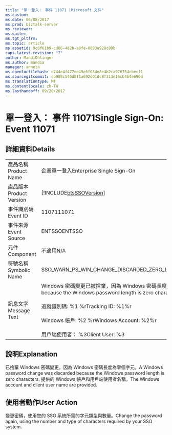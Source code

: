 ```yaml
---
title: "單一登入： 事件 11071 |Microsoft 文件"
ms.custom: 
ms.date: 06/08/2017
ms.prod: biztalk-server
ms.reviewer: 
ms.suite: 
ms.tgt_pltfrm: 
ms.topic: article
ms.assetid: 9c0f61b9-cd86-482b-a8fe-0093a928c89b
caps.latest.revision: "7"
author: MandiOhlinger
ms.author: mandia
manager: anneta
ms.openlocfilehash: e744e4f477ee45e6f634e8e4b2ca976754cbecf1
ms.sourcegitcommit: cb908c540d8f1a692d01dc8f313e16cb4b4e696d
ms.translationtype: MT
ms.contentlocale: zh-TW
ms.lasthandoff: 09/20/2017
---
```

# <a name="single-sign-on-event-11071"></a><span data-ttu-id="92069-102">單一登入： 事件 11071</span><span class="sxs-lookup"><span data-stu-id="92069-102">Single Sign-On: Event 11071</span></span>
## <a name="details"></a><span data-ttu-id="92069-103">詳細資料</span><span class="sxs-lookup"><span data-stu-id="92069-103">Details</span></span>  
  
|||  
|-|-|  
|<span data-ttu-id="92069-104">產品名稱</span><span class="sxs-lookup"><span data-stu-id="92069-104">Product Name</span></span>|<span data-ttu-id="92069-105">企業單一登入</span><span class="sxs-lookup"><span data-stu-id="92069-105">Enterprise Single Sign-On</span></span>|  
|<span data-ttu-id="92069-106">產品版本</span><span class="sxs-lookup"><span data-stu-id="92069-106">Product Version</span></span>|[!INCLUDE[btsSSOVersion](../includes/btsssoversion-md.md)]|  
|<span data-ttu-id="92069-107">事件識別碼</span><span class="sxs-lookup"><span data-stu-id="92069-107">Event ID</span></span>|<span data-ttu-id="92069-108">11071</span><span class="sxs-lookup"><span data-stu-id="92069-108">11071</span></span>|  
|<span data-ttu-id="92069-109">事件來源</span><span class="sxs-lookup"><span data-stu-id="92069-109">Event Source</span></span>|<span data-ttu-id="92069-110">ENTSSO</span><span class="sxs-lookup"><span data-stu-id="92069-110">ENTSSO</span></span>|  
|<span data-ttu-id="92069-111">元件</span><span class="sxs-lookup"><span data-stu-id="92069-111">Component</span></span>|<span data-ttu-id="92069-112">不適用</span><span class="sxs-lookup"><span data-stu-id="92069-112">N/A</span></span>|  
|<span data-ttu-id="92069-113">符號名稱</span><span class="sxs-lookup"><span data-stu-id="92069-113">Symbolic Name</span></span>|<span data-ttu-id="92069-114">SSO_WARN_PS_WIN_CHANGE_DISCARDED_ZERO_LENGTH</span><span class="sxs-lookup"><span data-stu-id="92069-114">SSO_WARN_PS_WIN_CHANGE_DISCARDED_ZERO_LENGTH</span></span>|  
|<span data-ttu-id="92069-115">訊息文字</span><span class="sxs-lookup"><span data-stu-id="92069-115">Message Text</span></span>|<span data-ttu-id="92069-116">Windows 密碼變更已被捨棄，因為 Windows 密碼長度為零個字元。%r</span><span class="sxs-lookup"><span data-stu-id="92069-116">A Windows password change was discarded because the Windows password length is zero characters.%r</span></span><br /><br /> <span data-ttu-id="92069-117">追蹤識別碼: %1 %r</span><span class="sxs-lookup"><span data-stu-id="92069-117">Tracking ID: %1%r</span></span><br /><br /> <span data-ttu-id="92069-118">Windows 帳戶: %2 %r</span><span class="sxs-lookup"><span data-stu-id="92069-118">Windows Account: %2%r</span></span><br /><br /> <span data-ttu-id="92069-119">用戶端使用者： %3</span><span class="sxs-lookup"><span data-stu-id="92069-119">Client User: %3</span></span>|  
  
## <a name="explanation"></a><span data-ttu-id="92069-120">說明</span><span class="sxs-lookup"><span data-stu-id="92069-120">Explanation</span></span>  
 <span data-ttu-id="92069-121">已捨棄 Windows 密碼變更，因為 Windows 密碼長度為零個字元。</span><span class="sxs-lookup"><span data-stu-id="92069-121">A Windows password change was discarded because the Windows password length is zero characters.</span></span> <span data-ttu-id="92069-122">提供的 Windows 帳戶和用戶端使用者名稱。</span><span class="sxs-lookup"><span data-stu-id="92069-122">The Windows account and client user name are provided.</span></span>  
  
## <a name="user-action"></a><span data-ttu-id="92069-123">使用者動作</span><span class="sxs-lookup"><span data-stu-id="92069-123">User Action</span></span>  
 <span data-ttu-id="92069-124">變更密碼，使用您的 SSO 系統所需的字元類型與數量。</span><span class="sxs-lookup"><span data-stu-id="92069-124">Change the password again, using the number and type of characters required by your SSO system.</span></span>